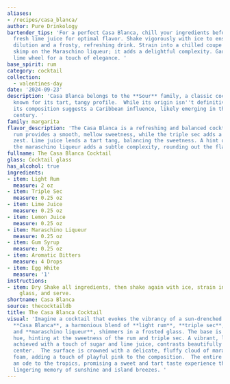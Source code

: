 ```yaml
---
aliases:
- /recipes/casa_blanca/
author: Pure Drinkology
bartender_tips: 'For a perfect Casa Blanca, chill your ingredients beforehand. Use
  fresh lime juice for optimal flavor. Shake vigorously with ice to ensure proper
  dilution and a frosty, refreshing drink. Strain into a chilled coupe glass. Don''t
  skimp on the Maraschino liqueur; it adds a delightful complexity. Garnish with a
  lime wheel for a touch of elegance. '
base_spirit: rum
category: cocktail
collection: 
  - valentines-day
date: '2024-09-23'
description: 'Casa Blanca belongs to the **Sour** family, a classic cocktail style
  known for its tart, tangy profile.  While its origin isn''t definitively documented,
  its composition suggests a Caribbean influence, likely emerging in the early 20th
  century. '
family: margarita
flavor_description: 'The Casa Blanca is a refreshing and balanced cocktail.  The light
  rum provides a smooth, mellow sweetness, while the triple sec adds a bright citrus
  zest. Lime juice lends a tart tang, balancing the sweetness. A hint of cherry from
  the maraschino liqueur adds a subtle complexity, rounding out the flavor profile. '
fullname: The Casa Blanca Cocktail
glass: Cocktail glass
has_alcohol: true
ingredients:
- item: Light Rum
  measure: 2 oz
- item: Triple Sec
  measure: 0.25 oz
- item: Lime Juice
  measure: 0.25 oz
- item: Lemon Juice
  measure: 0.25 oz
- item: Maraschino Liqueur
  measure: 0.25 oz
- item: Gum Syrup
  measure: 0.25 oz
- item: Aromatic Bitters
  measure: 4 Drops
- item: Egg White
  measure: '1'
instructions:
- item: Dry Shake all ingredients, then shake again with ice, strain into a cocktail
    glass, and serve.
shortname: Casa Blanca
source: thecocktaildb
title: The Casa Blanca Cocktail
visual: 'Imagine a cocktail that evokes the vibrancy of a sun-drenched Caribbean beach.
  **Casa Blanca**, a harmonious blend of **light rum**, **triple sec**, **lime juice**,
  and **maraschino liqueur**, shimmers in a frosted glass. The base is a pale golden
  hue, hinting at the sweetness of the rum and triple sec. A vibrant, lime-green rim,
  achieved with a touch of sugar and lime juice, contrasts beautifully with the golden
  center.  The surface is crowned with a delicate, fluffy cloud of maraschino cherry
  foam, adding a touch of playful pink to the composition.  The entire cocktail is
  an ode to the tropics, promising a sweet and tart taste experience that leaves a
  lingering memory of sunshine and island breezes. '
---
```



